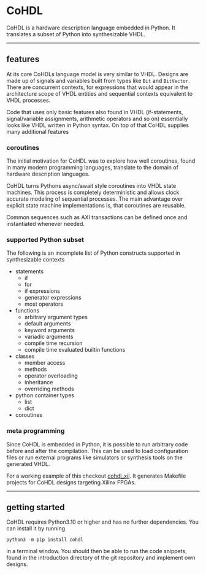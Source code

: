 # CoHDL

CoHDL is a hardware description language embedded in Python. It translates a subset of Python into synthesizable VHDL.

---
## features

At its core CoHDLs language model is very similar to VHDL. Designs are made up of signals and variables built from types like `Bit` and `BitVector`. There are concurrent contexts, for expressions that would appear in the architecture scope of VHDL entities and sequential contexts equivalent to VHDL processes.

Code that uses only basic features also found in VHDL (if-statements, signal/variable assignments, arithmetic operators and so on) essentially looks like VHDL written in Python syntax. On top of that CoHDL supplies many additional features


### coroutines

The initial motivation for CoHDL was to explore how well coroutines, found in many modern programming languages, translate to the domain of hardware description languages.

CoHDL turns Pythons async/await style coroutines into VHDL state machines. This process is completely deterministic and allows clock accurate modeling of sequential processes. The main advantage over explicit state machine implementations is, that coroutines are reusable.

Common sequences such as AXI transactions can be defined once and instantiated whenever needed.

### supported Python subset

The following is an incomplete list of Python constructs supported in synthesizable contexts

* statements
    * if
    * for
    * if expressions
    * generator expressions
    * most operators
* functions
    * arbitrary argument types
    * default arguments
    * keyword arguments
    * variadic arguments
    * compile time recursion
    * compile time evaluated builtin functions
* classes
    * member access
    * methods
    * operator overloading
    * inheritance
    * overriding methods
* python container types
    * list
    * dict
* coroutines

### meta programming

Since CoHDL is embedded in Python, it is possible to run arbitrary code before and after the compilation. This can be used to load configuration files or run external programs like simulators or synthesis tools on the generated VHDL.

For a working example of this checkout [cohdl_xil](https://github.com/alexander-forster/cohdl_xil). It generates Makefile projects for CoHDL designs targeting Xilinx FPGAs.

---
## getting started

CoHDL requires Python3.10 or higher and has no further dependencies. You can install it by running

```shell
python3 -m pip install cohdl
```

in a terminal window. You should then be able to run the code snippets, found in the introduction directory of the git repository and implement own designs.
